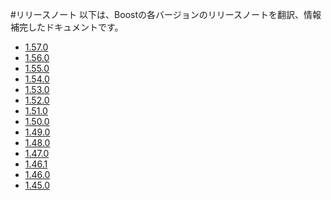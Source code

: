 #リリースノート
以下は、Boostの各バージョンのリリースノートを翻訳、情報補完したドキュメントです。

- [1.57.0](./version/1_57_0.md)
- [1.56.0](./version/1_56_0.md)
- [1.55.0](./version/1_55_0.md)
- [1.54.0](./version/1_54_0.md)
- [1.53.0](./version/1_53_0.md)
- [1.52.0](./version/1_52_0.md)
- [1.51.0](./version/1_51_0.md)
- [1.50.0](./version/1_50_0.md)
- [1.49.0](./version/1_49_0.md)
- [1.48.0](./version/1_48_0.md)
- [1.47.0](./version/1_47_0.md)
- [1.46.1](./version/1_46_1.md)
- [1.46.0](./version/1_46_0.md)
- [1.45.0](./version/1_45_0.md)


